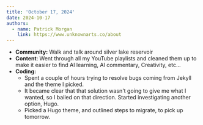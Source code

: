 ```yaml
---
title: 'October 17, 2024'
date: 2024-10-17
authors:
  - name: Patrick Morgan
    link: https://www.unknownarts.co/about
---
```


- **Community:** Walk and talk around silver lake reservoir
- **Content**: Went through all my YouTube playlists and cleaned them up to make it easier to find AI learning, AI commentary, Creativity, etc...
- **Coding:** 
	- Spent a couple of hours trying to resolve bugs coming from Jekyll and the theme I picked.
	- It became clear that that solution wasn't going to give me what I wanted, so I bailed on that direction. Started investigating another option, Hugo.
	- Picked a Hugo theme, and outlined steps to migrate, to pick up tomorrow.